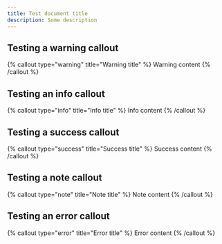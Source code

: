 ```yaml
---
title: Test document title
description: Some description
---
```


## Testing a warning callout

{% callout type="warning" title="Warning title" %}
Warning content
{% /callout %}

## Testing an info callout

{% callout type="info" title="Info title" %}
Info content
{% /callout %}

## Testing a success callout

{% callout type="success" title="Success title" %}
Success content
{% /callout %}

## Testing a note callout

{% callout type="note" title="Note title" %}
Note content
{% /callout %}

## Testing an error callout

{% callout type="error" title="Error title" %}
Error content
{% /callout %}
